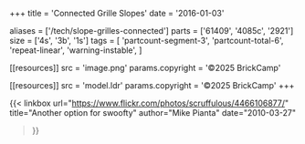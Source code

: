+++
title = 'Connected Grille Slopes'
date  = '2016-01-03'

aliases = ['/tech/slope-grilles-connected']
parts = ['61409', '4085c', '2921']
size  = ['4s', '3b', '1s']
tags  = [
  'partcount-segment-3',
  'partcount-total-6',
  'repeat-linear',
  'warning-instable',
]

[[resources]]
src              = 'image.png'
params.copyright = '©2025 BrickCamp'

[[resources]]
src              = 'model.ldr'
params.copyright = '©2025 BrickCamp'
+++

{{< linkbox
    url="https://www.flickr.com/photos/scruffulous/4466106877/"
    title="Another option for swoofty"
    author="Mike Pianta"
    date="2010-03-27"
>}}
